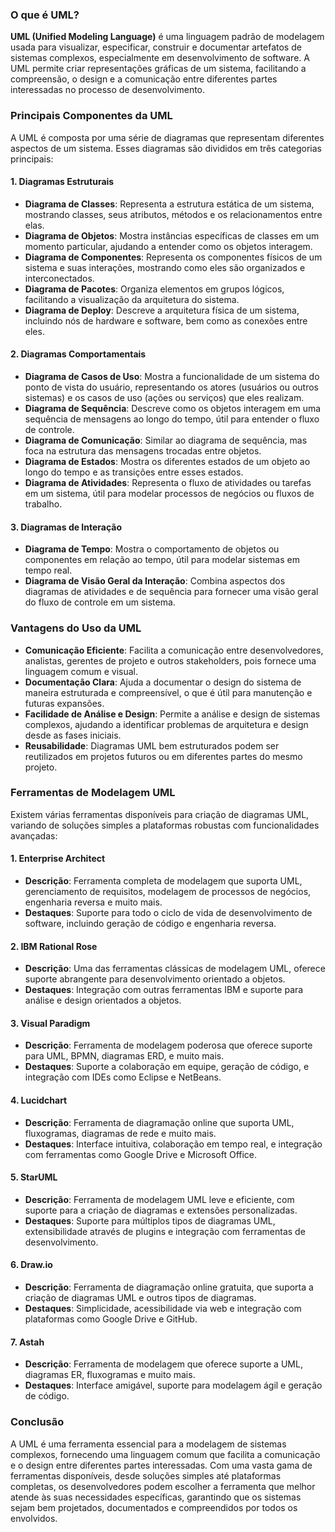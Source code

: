 ### O que é UML?

**UML (Unified Modeling Language)** é uma linguagem padrão de modelagem usada para visualizar, especificar, construir e documentar artefatos de sistemas complexos, especialmente em desenvolvimento de software. A UML permite criar representações gráficas de um sistema, facilitando a compreensão, o design e a comunicação entre diferentes partes interessadas no processo de desenvolvimento.

### Principais Componentes da UML

A UML é composta por uma série de diagramas que representam diferentes aspectos de um sistema. Esses diagramas são divididos em três categorias principais:

#### 1. **Diagramas Estruturais**
   - **Diagrama de Classes**: Representa a estrutura estática de um sistema, mostrando classes, seus atributos, métodos e os relacionamentos entre elas.
   - **Diagrama de Objetos**: Mostra instâncias específicas de classes em um momento particular, ajudando a entender como os objetos interagem.
   - **Diagrama de Componentes**: Representa os componentes físicos de um sistema e suas interações, mostrando como eles são organizados e interconectados.
   - **Diagrama de Pacotes**: Organiza elementos em grupos lógicos, facilitando a visualização da arquitetura do sistema.
   - **Diagrama de Deploy**: Descreve a arquitetura física de um sistema, incluindo nós de hardware e software, bem como as conexões entre eles.

#### 2. **Diagramas Comportamentais**
   - **Diagrama de Casos de Uso**: Mostra a funcionalidade de um sistema do ponto de vista do usuário, representando os atores (usuários ou outros sistemas) e os casos de uso (ações ou serviços) que eles realizam.
   - **Diagrama de Sequência**: Descreve como os objetos interagem em uma sequência de mensagens ao longo do tempo, útil para entender o fluxo de controle.
   - **Diagrama de Comunicação**: Similar ao diagrama de sequência, mas foca na estrutura das mensagens trocadas entre objetos.
   - **Diagrama de Estados**: Mostra os diferentes estados de um objeto ao longo do tempo e as transições entre esses estados.
   - **Diagrama de Atividades**: Representa o fluxo de atividades ou tarefas em um sistema, útil para modelar processos de negócios ou fluxos de trabalho.

#### 3. **Diagramas de Interação**
   - **Diagrama de Tempo**: Mostra o comportamento de objetos ou componentes em relação ao tempo, útil para modelar sistemas em tempo real.
   - **Diagrama de Visão Geral da Interação**: Combina aspectos dos diagramas de atividades e de sequência para fornecer uma visão geral do fluxo de controle em um sistema.

### Vantagens do Uso da UML

- **Comunicação Eficiente**: Facilita a comunicação entre desenvolvedores, analistas, gerentes de projeto e outros stakeholders, pois fornece uma linguagem comum e visual.
- **Documentação Clara**: Ajuda a documentar o design do sistema de maneira estruturada e compreensível, o que é útil para manutenção e futuras expansões.
- **Facilidade de Análise e Design**: Permite a análise e design de sistemas complexos, ajudando a identificar problemas de arquitetura e design desde as fases iniciais.
- **Reusabilidade**: Diagramas UML bem estruturados podem ser reutilizados em projetos futuros ou em diferentes partes do mesmo projeto.

### Ferramentas de Modelagem UML

Existem várias ferramentas disponíveis para criação de diagramas UML, variando de soluções simples a plataformas robustas com funcionalidades avançadas:

#### 1. **Enterprise Architect**
   - **Descrição**: Ferramenta completa de modelagem que suporta UML, gerenciamento de requisitos, modelagem de processos de negócios, engenharia reversa e muito mais.
   - **Destaques**: Suporte para todo o ciclo de vida de desenvolvimento de software, incluindo geração de código e engenharia reversa.

#### 2. **IBM Rational Rose**
   - **Descrição**: Uma das ferramentas clássicas de modelagem UML, oferece suporte abrangente para desenvolvimento orientado a objetos.
   - **Destaques**: Integração com outras ferramentas IBM e suporte para análise e design orientados a objetos.

#### 3. **Visual Paradigm**
   - **Descrição**: Ferramenta de modelagem poderosa que oferece suporte para UML, BPMN, diagramas ERD, e muito mais.
   - **Destaques**: Suporte a colaboração em equipe, geração de código, e integração com IDEs como Eclipse e NetBeans.

#### 4. **Lucidchart**
   - **Descrição**: Ferramenta de diagramação online que suporta UML, fluxogramas, diagramas de rede e muito mais.
   - **Destaques**: Interface intuitiva, colaboração em tempo real, e integração com ferramentas como Google Drive e Microsoft Office.

#### 5. **StarUML**
   - **Descrição**: Ferramenta de modelagem UML leve e eficiente, com suporte para a criação de diagramas e extensões personalizadas.
   - **Destaques**: Suporte para múltiplos tipos de diagramas UML, extensibilidade através de plugins e integração com ferramentas de desenvolvimento.

#### 6. **Draw.io**
   - **Descrição**: Ferramenta de diagramação online gratuita, que suporta a criação de diagramas UML e outros tipos de diagramas.
   - **Destaques**: Simplicidade, acessibilidade via web e integração com plataformas como Google Drive e GitHub.

#### 7. **Astah**
   - **Descrição**: Ferramenta de modelagem que oferece suporte a UML, diagramas ER, fluxogramas e muito mais.
   - **Destaques**: Interface amigável, suporte para modelagem ágil e geração de código.

### Conclusão

A UML é uma ferramenta essencial para a modelagem de sistemas complexos, fornecendo uma linguagem comum que facilita a comunicação e o design entre diferentes partes interessadas. Com uma vasta gama de ferramentas disponíveis, desde soluções simples até plataformas completas, os desenvolvedores podem escolher a ferramenta que melhor atende às suas necessidades específicas, garantindo que os sistemas sejam bem projetados, documentados e compreendidos por todos os envolvidos.

